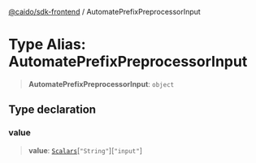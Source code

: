 [@caido/sdk-frontend](../index.md) / AutomatePrefixPreprocessorInput

# Type Alias: AutomatePrefixPreprocessorInput

> **AutomatePrefixPreprocessorInput**: `object`

## Type declaration

### value

> **value**: [`Scalars`](Scalars.md)\[`"String"`\]\[`"input"`\]
